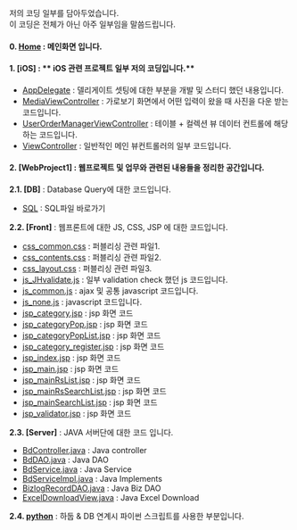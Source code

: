 저의 코딩 일부를 담아두었습니다. <br>
이 코딩은 전체가 아닌 아주 일부임을 말씀드립니다.

#### **0. [Home] : 메인화면 입니다.**

#### **1. [iOS]** : ** iOS 관련 프로젝트 일부 저의 코딩입니다.**
- [AppDelegate] : 델리게이트 셋팅에 대한 부분을 개발 및 스터디 했던 내용입니다.
- [MediaViewController] : 가로보기 화면에서 어떤 입력이 왔을 때 사진을 다운 받는 코드입니다.
- [UserOrderManagerViewController] : 테이블 + 컬렉션 뷰 데이터 컨트롤에 해당하는 코드입니다.
- [ViewController] : 일반적인 메인 뷰컨트롤러의 일부 코드입니다.



#### **2. [WebProject1]** : **웹프로젝트 및 업무와 관련된 내용들을 정리한 공간입니다.** <br>
**2.1. [DB]** : Database Query에 대한 코드입니다.
- [SQL] : SQL파일 바로가기

**2.2. [Front]** : 웹프론트에 대한 JS, CSS, JSP 에 대한 코드입니다.
- [css_common.css] : 퍼블리싱 관련 파일1.
- [css_contents.css] : 퍼블리싱 관련 파일2.
- [css_layout.css] : 퍼블리싱 관련 파일3.
- [js_JHvalidate.js] : 일부 validation check 했던 js 코드입니다.
- [js_common.js] : ajax 및 공통 javascript 코드입니다.
- [js_none.js] : javascript 코드입니다.
- [jsp_category.jsp] : jsp 화면 코드
- [jsp_categoryPop.jsp] : jsp 화면 코드
- [jsp_categoryPopList.jsp] : jsp 화면 코드
- [jsp_category_register.jsp] : jsp 화면 코드
- [jsp_index.jsp] : jsp 화면 코드
- [jsp_main.jsp] : jsp 화면 코드
- [jsp_mainRsList.jsp] : jsp 화면 코드 
- [jsp_mainRsSearchList.jsp] : jsp 화면 코드
- [jsp_mainSearchList.jsp] : jsp 화면 코드
- [jsp_validator.jsp] : jsp 화면 코드


**2.3. [Server]** : JAVA 서버단에 대한 코드 입니다.
- [BdController.java] : Java controller 
- [BdDAO.java] : Java DAO
- [BdService.java] : Java Service 
- [BdServiceImpl.java] : Java Implements
- [BizlogRecordDAO.java] : Java Biz DAO
- [ExcelDownloadView.java] : Java Excel Download

	
**2.4. [python]** : 하둡 & DB 연계시 파이썬 스크립트를 사용한 부분입니다.




[Home]: <https://github.com/adervise1/KimJihun>

[AppDelegate]: <https://github.com/adervise1/KimJihun/blob/master/project/iOS/CIY/AppDelegate.m>
[MediaViewController]: <https://github.com/adervise1/KimJihun/blob/master/project/iOS/CIY/MediaViewController.m>
[UserOrderManagerViewController]: <https://github.com/adervise1/KimJihun/blob/master/project/iOS/CIY/UserOrderManagerViewController.m>
[ViewController]: <https://github.com/adervise1/KimJihun/blob/master/project/iOS/CIY/ViewController.m>

[SQL]: <https://github.com/adervise1/KimJihun/blob/master/project/WebProject1/DB/cmn_big_log_SQL.xml>

[css_common.css]: <https://github.com/adervise1/KimJihun/blob/master/project/WebProject1/Front/css_common.css>
[css_contents.css]: <https://github.com/adervise1/KimJihun/blob/master/project/WebProject1/Front/css_contents.css>
[css_layout.css]: <https://github.com/adervise1/KimJihun/blob/master/project/WebProject1/Front/css_layout.css>
[js_JHvalidate.js]: <https://github.com/adervise1/KimJihun/blob/master/project/WebProject1/Front/js_JHvalidate.js>
[js_common.js]: <https://github.com/adervise1/KimJihun/blob/master/project/WebProject1/Front/js_common.js>
[js_none.js]: <https://github.com/adervise1/KimJihun/blob/master/project/WebProject1/Front/js_none.js>
[jsp_category.jsp]: <https://github.com/adervise1/KimJihun/blob/master/project/WebProject1/Front/jsp_category.jsp>
[jsp_categoryPop.jsp]: <https://github.com/adervise1/KimJihun/blob/master/project/WebProject1/Front/jsp_categoryPop.jsp>
[jsp_categoryPopList.jsp]: <https://github.com/adervise1/KimJihun/blob/master/project/WebProject1/Front/jsp_categoryPopList.jsp>
[jsp_category_register.jsp]: <https://github.com/adervise1/KimJihun/blob/master/project/WebProject1/Front/jsp_category_register.jsp>
[jsp_index.jsp]: <https://github.com/adervise1/KimJihun/blob/master/project/WebProject1/Front/jsp_index.jsp>
[jsp_main.jsp]: <https://github.com/adervise1/KimJihun/blob/master/project/WebProject1/Front/jsp_main.jsp>
[jsp_mainRsList.jsp]: <https://github.com/adervise1/KimJihun/blob/master/project/WebProject1/Front/jsp_mainRsList.jsp>  
[jsp_mainRsSearchList.jsp]: <https://github.com/adervise1/KimJihun/blob/master/project/WebProject1/Front/jsp_mainRsSearchList.jsp>
[jsp_mainSearchList.jsp]: <https://github.com/adervise1/KimJihun/blob/master/project/WebProject1/Front/jsp_mainSearchList.jsp>
[jsp_validator.jsp]: <https://github.com/adervise1/KimJihun/blob/master/project/WebProject1/Front/jsp_validator.jsp> 

[BdController.java]: <https://github.com/adervise1/KimJihun/blob/master/project/WebProject1/Server/BdController.java>
[BdDAO.java]: <https://github.com/adervise1/KimJihun/blob/master/project/WebProject1/Server/BdDAO.java>
[BdService.java]: <https://github.com/adervise1/KimJihun/blob/master/project/WebProject1/Server/BdService.java>
[BdServiceImpl.java]: <https://github.com/adervise1/KimJihun/blob/master/project/WebProject1/Server/BdServiceImpl.java>
[BizlogRecordDAO.java]: <https://github.com/adervise1/KimJihun/blob/master/project/WebProject1/Server/BizlogRecordDAO.java>
[ExcelDownloadView.java]: <https://github.com/adervise1/KimJihun/blob/master/project/WebProject1/Server/ExcelDownloadView.java>


[python]: <https://github.com/adervise1/KimJihun/tree/master/project/WebProject1/python>
